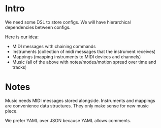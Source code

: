 
# Intro

We need some DSL to store configs. We will have hierarchical dependencies between configs.

Here is our idea:

* MIDI messages with chaining commands
* Instruments (collection of midi messages that the instrument receives)
* Mappings (mapping instruments to MIDI devices and channels)
* Music (all of the above with notes/modes/motion spread over time and tracks)

# Notes

Music needs MIDI messages stored alongside. Instruments and mappings are convenience data structures. They only make sense for new music piece.

We prefer YAML over JSON because YAML allows comments.

